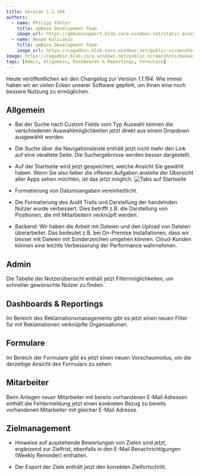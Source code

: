 ```yaml
---
title: Version 1.1.194
authors:
  - name: Philipp Pähler
    title: qmBase Development Team
    image_url: https://qmbasesupport.blob.core.windows.net/static-assets/img/persons/paehler_round.png
  - name: Nenad Kalicanin
    title: qmBase Development Team
    image_url: https://caqadmin.blob.core.windows.net/public-screenshots/manual-screenshots/nenad-profilePicture.jpg
image: https://caqadmin.blob.core.windows.net/public-screenshots/manual-screenshots/Screenshot2023-08-16Startpage_tabs.png
tags: [Admin, Allgemein, Dashboards & Reportings, Formulare]
---
```


Heute veröffentlichen wir den Changelog zur Version _1.1.194_. Wie immer haben wir an vielen Ecken unserer Software gepfeilt, um Ihnen eine noch bessere Nutzung zu ermöglichen.

<!--truncate-->

## Allgemein

- Bei der Suche nach Custom Fields vom Typ Auswahl können die verschiedenen Auswahlmöglichkeiten jetzt direkt aus einem Dropdown ausgewählt werden.

- Die Suche über die Navigationsleiste enthält jetzt nicht mehr den Link auf eine veraltete Seite. Die Suchergebnisse werden besser dargestellt.

- Auf der Startseite wird jetzt gespeichert, welche Ansicht Sie gewählt haben. Wenn Sie also lieber die offenen Aufgaben anstelle der Übersicht aller Apps sehen möchten, ist das jetzt möglich.
  ![Tabs auf Startseite](https://caqadmin.blob.core.windows.net/public-screenshots/manual-screenshots/Screenshot2023-08-16Startpage_tabs.png)

- Formatierung von Datumsangaben vereinheitlicht.

- Die Formatierung des Audit Trails und Darstellung der handelnden Nutzer wurde verbessert. Dies betrifft z.B. die Darstellung von Positionen, die mit Mitarbeitern verknüpft werden.

- Backend: Wir haben die Arbeit mit Dateien und den Upload von Dateien überarbeitet. Das bedeutet z.B. bei On-Premise Installationen, dass wir besser mit Dateien mit Sonderzeichen umgehen können.
  Cloud-Kunden können eine leichte Verbesserung der Performance wahrnehmen.

## Admin

Die Tabelle der Nutzerübersicht enthält jetzt Filtermöglichkeiten, um schneller gewünschte Nutzer zu finden.

## Dashboards & Reportings

Im Bereich des Reklamationsmanagements gibt es jetzt einen neuen Filter für mit Reklamationen verknüpfte Organisationen.

## Formulare

Im Bereich der Formulare gibt es jetzt einen neuen Vorschaumodus, um die derzeitige Ansicht des Formulars zu sehen.

## Mitarbeiter

Beim Anlegen neuer Mitarbeiter mit bereits vorhandenen E-Mail Adressen enthält die Fehlermeldung jetzt einen konkreten Bezug zu bereits vorhandenen Mitarbeiter mit gleicher E-Mail Adresse.

## Zielmanagement

- Hinweise auf ausstehende Bewertungen von Zielen sind jetzt, ergänzend zur Zielfrist, ebenfalls in den E-Mail Benachrichtigungen (Weekly Reminder) enthalten.

- Der Export der Ziele enthält jetzt den korrekten Zielfortschritt.
